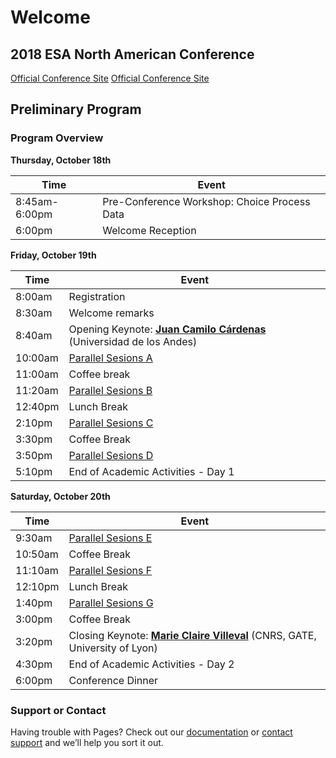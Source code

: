 # Welcome

## 2018 ESA North American Conference
[Official Conference Site](http://www.urosario.edu.co/2018ESA/inicio/)
<a href="http://www.urosario.edu.co/2018ESA/inicio/" target="_blank">Official Conference Site</a>
## Preliminary Program

### Program Overview

**Thursday, October 18th** 

Time | Event
-----|------
8:45am-6:00pm | Pre-Conference Workshop: Choice Process Data
6:00pm | Welcome Reception

**Friday, October 19th** 

Time | Event
-----|------
8:00am | Registration
8:30am | Welcome remarks
8:40am | Opening Keynote: **[Juan Camilo Cárdenas](https://economia.uniandes.edu.co/index.php?option=com_profesor&view=profesorp&profesor=9&Itemid=474)** (Universidad de los Andes) 
10:00am | [Parallel Sesions A](SessionA.md)
11:00am | Coffee break
11:20am | [Parallel Sesions B](SessionB.md)
12:40pm | Lunch Break
2:10pm | [Parallel Sesions C](SessionC.md)
3:30pm | Coffee Break
3:50pm | [Parallel Sesions D](SessionD.md)
5:10pm | End of Academic Activities - Day 1

**Saturday, October 20th** 

Time | Event
-----|------
9:30am | [Parallel Sesions E](SessionE.md)
10:50am | Coffee Break
11:10am | [Parallel Sesions F](SessionF.md)
12:10pm | Lunch Break
1:40pm | [Parallel Sesions G](SessionG.md)
3:00pm | Coffee Break
3:20pm | Closing Keynote: **[Marie Claire Villeval](https://www.gate.cnrs.fr/spip.php?article197&lang=fr)** (CNRS, GATE, University of Lyon) 
4:30pm | End of Academic Activities - Day 2
6:00pm | Conference Dinner




### Support or Contact

Having trouble with Pages? Check out our [documentation](https://help.github.com/categories/github-pages-basics/) or [contact support](https://github.com/contact) and we’ll help you sort it out.
